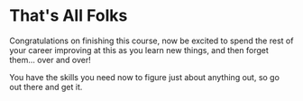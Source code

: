 # That's All Folks

Congratulations on finishing this course, now be excited to spend the
rest of your career improving at this as you learn new things, and then
forget them... over and over!

You have the skills you need now to figure just about anything out, so
go out there and get it. 
